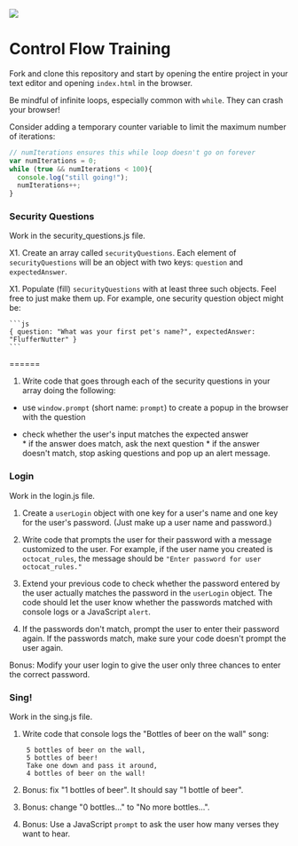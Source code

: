 
![](https://ga-dash.s3.amazonaws.com/production/assets/logo-9f88ae6c9c3871690e33280fcf557f33.png)


# Control Flow Training

Fork and clone this repository and start by opening the entire project in your text editor and opening `index.html` in the browser.


Be mindful of infinite loops, especially common with `while`. They can crash your browser!

Consider adding a temporary counter variable to limit the maximum number of iterations:

```js
// numIterations ensures this while loop doesn't go on forever
var numIterations = 0;
while (true && numIterations < 100){
  console.log("still going!");
  numIterations++;
}
```


### Security Questions

Work in the security_questions.js file.

X1. Create an array called `securityQuestions`. Each element of `securityQuestions` will be an object with two keys: `question` and `expectedAnswer`.

X1. Populate (fill) `securityQuestions` with at least three such objects. Feel free to just make them up. For example, one security question object might be:  

	```js
	{ question: "What was your first pet's name?", expectedAnswer: "FlufferNutter" }
	```
  ======

1. Write code that goes through each of the security questions in your array doing the following:   
  * use `window.prompt` (short name: `prompt`) to create a popup in the browser with the question
      
  * check whether the user's input matches the expected answer    
  		* if the answer does match, ask the next question
  		* if the answer doesn't match, stop asking questions and pop up an alert message.




### Login

Work in the login.js file.

1. Create a `userLogin` object with one key for a user's name and one key for the user's password. (Just make up a user name and password.)  

2. Write code that prompts the user for their password with a message customized to the user. For example, if the user name you created is `octocat_rules`, the message should be `"Enter password for user octocat_rules."`

3. Extend your previous code to check whether the password entered by the user actually matches the password in the `userLogin` object. The code should let the user know whether the passwords matched with console logs or a JavaScript `alert`.

4. If the passwords don't match, prompt the user to enter their password again.  If the passwords match, make sure your code doesn't prompt the user again.

Bonus: Modify your user login to give the user only three chances to enter the correct password.


### Sing!


Work in the sing.js file.

1. Write code that console logs the "Bottles of beer on the wall" song:

		5 bottles of beer on the wall,
		5 bottles of beer!
		Take one down and pass it around,
		4 bottles of beer on the wall!


2. Bonus: fix "1 bottles of beer". It should say "1 bottle of beer".

3. Bonus: change "0 bottles..." to "No more bottles...".

4. Bonus: Use a JavaScript `prompt` to ask the user how many verses they want to hear.
